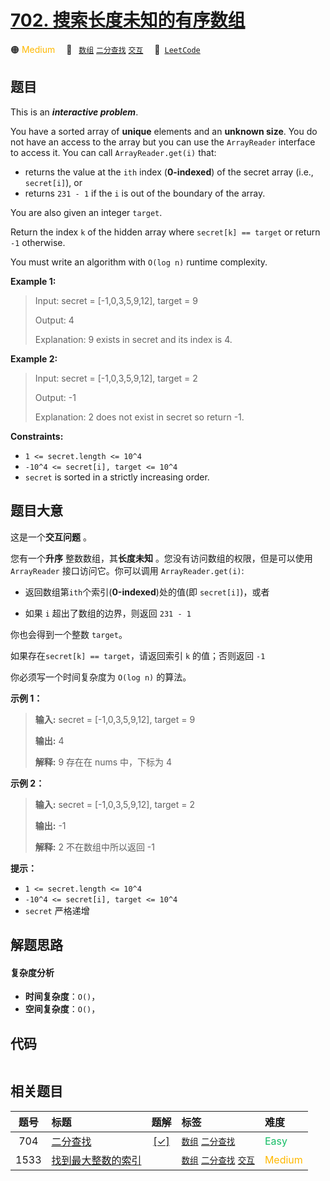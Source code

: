 # [702. 搜索长度未知的有序数组](https://leetcode.com/problems/search-in-a-sorted-array-of-unknown-size)

🟠 <font color=#ffb800>Medium</font>&emsp; 🔖&ensp; [`数组`](/tag/array.md) [`二分查找`](/tag/binary-search.md) [`交互`](/tag/interactive.md)&emsp; 🔗&ensp;[`LeetCode`](https://leetcode.com/problems/search-in-a-sorted-array-of-unknown-size)

## 题目

This is an **_interactive problem_**.

You have a sorted array of **unique** elements and an **unknown size**. You do
not have an access to the array but you can use the `ArrayReader` interface to
access it. You can call `ArrayReader.get(i)` that:

  * returns the value at the `ith` index (**0-indexed**) of the secret array (i.e., `secret[i]`), or
  * returns `231 - 1` if the `i` is out of the boundary of the array.

You are also given an integer `target`.

Return the index `k` of the hidden array where `secret[k] == target` or return
`-1` otherwise.

You must write an algorithm with `O(log n)` runtime complexity.



**Example 1:**

> Input: secret = [-1,0,3,5,9,12], target = 9
> 
> Output: 4
> 
> Explanation: 9 exists in secret and its index is 4.

**Example 2:**

> Input: secret = [-1,0,3,5,9,12], target = 2
> 
> Output: -1
> 
> Explanation: 2 does not exist in secret so return -1.

**Constraints:**

  * `1 <= secret.length <= 10^4`
  * `-10^4 <= secret[i], target <= 10^4`
  * `secret` is sorted in a strictly increasing order.


## 题目大意

这是一个**交互问题** 。

您有一个**升序** 整数数组，其**长度未知** 。您没有访问数组的权限，但是可以使用 `ArrayReader` 接口访问它。你可以调用
`ArrayReader.get(i)`:

  * 返回数组第`ith`个索引(**0-indexed**)处的值(即 `secret[i]`)，或者

  * 如果 `i`  超出了数组的边界，则返回 `231 - 1`

你也会得到一个整数 `target`。

如果存在`secret[k] == target`，请返回索引 `k` 的值；否则返回 `-1`

你必须写一个时间复杂度为 `O(log n)` 的算法。



**示例 1：**

> 
> 
> 
> 
> 
> **输入:** secret = [-1,0,3,5,9,12], target = 9
> 
> **输出:** 4
> 
> **解释:** 9 存在在 nums 中，下标为 4
> 
> 

**示例 2：**

> 
> 
> 
> 
> 
> **输入:** secret = [-1,0,3,5,9,12], target = 2
> 
> **输出:** -1
> 
> **解释:** 2 不在数组中所以返回 -1



**提示：**

  * `1 <= secret.length <= 10^4`
  * `-10^4 <= secret[i], target <= 10^4`
  * `secret` 严格递增


## 解题思路

#### 复杂度分析

- **时间复杂度**：`O()`，
- **空间复杂度**：`O()`，

## 代码

```javascript

```

## 相关题目

<!-- prettier-ignore -->
| 题号 | 标题 | 题解 | 标签 | 难度 |
| :------: | :------ | :------: | :------ | :------ |
| 704 | [二分查找](https://leetcode.com/problems/binary-search) | [[✓]](/problem/0704.md) |  [`数组`](/tag/array.md) [`二分查找`](/tag/binary-search.md) | <font color=#15bd66>Easy</font> |
| 1533 | [找到最大整数的索引](https://leetcode.com/problems/find-the-index-of-the-large-integer) |  |  [`数组`](/tag/array.md) [`二分查找`](/tag/binary-search.md) [`交互`](/tag/interactive.md) | <font color=#ffb800>Medium</font> |